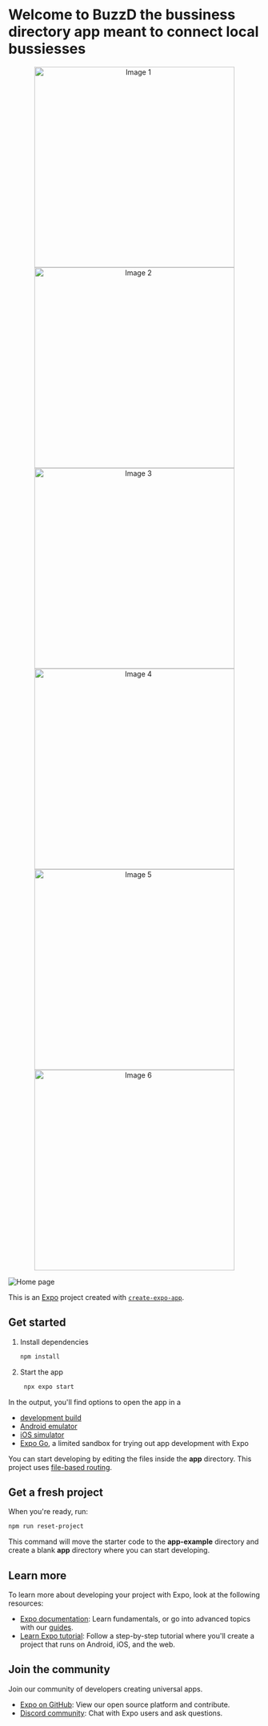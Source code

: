 # Welcome to BuzzD the bussiness directory app meant to connect local bussiesses
<div align="center">
  <img src="https://github.com/user-attachments/assets/869e56e9-e22b-45ba-96a7-60fd8eb26869" alt="Image 1" width="400px" />
  <img src="https://github.com/user-attachments/assets/c96da297-e4dc-4ad1-b461-1754cb8ea444" alt="Image 2" width="400px" />
  <img src="https://github.com/user-attachments/assets/ec510a15-dd10-460a-9b5f-12b364449e7a" alt="Image 3" width="400px" />
  <img src="https://github.com/user-attachments/assets/a6e5589e-a086-4585-80eb-8e98aeb83046" alt="Image 4" width="400px" />
  <img src="https://github.com/user-attachments/assets/f8dc155b-0dbd-44c4-ad71-e17a19ff6756" alt="Image 5" width="400px" />
  <img src="https://github.com/user-attachments/assets/6b859da3-a227-421b-8fb0-a01e1dc94041" alt="Image 6" width="400px" />
</div>

![Home page]()



This is an [Expo](https://expo.dev) project created with [`create-expo-app`](https://www.npmjs.com/package/create-expo-app).

## Get started

1. Install dependencies

   ```bash
   npm install
   ```

2. Start the app

   ```bash
    npx expo start
   ```

In the output, you'll find options to open the app in a

- [development build](https://docs.expo.dev/develop/development-builds/introduction/)
- [Android emulator](https://docs.expo.dev/workflow/android-studio-emulator/)
- [iOS simulator](https://docs.expo.dev/workflow/ios-simulator/)
- [Expo Go](https://expo.dev/go), a limited sandbox for trying out app development with Expo

You can start developing by editing the files inside the **app** directory. This project uses [file-based routing](https://docs.expo.dev/router/introduction).

## Get a fresh project

When you're ready, run:

```bash
npm run reset-project
```

This command will move the starter code to the **app-example** directory and create a blank **app** directory where you can start developing.

## Learn more

To learn more about developing your project with Expo, look at the following resources:

- [Expo documentation](https://docs.expo.dev/): Learn fundamentals, or go into advanced topics with our [guides](https://docs.expo.dev/guides).
- [Learn Expo tutorial](https://docs.expo.dev/tutorial/introduction/): Follow a step-by-step tutorial where you'll create a project that runs on Android, iOS, and the web.

## Join the community

Join our community of developers creating universal apps.

- [Expo on GitHub](https://github.com/expo/expo): View our open source platform and contribute.
- [Discord community](https://chat.expo.dev): Chat with Expo users and ask questions.
